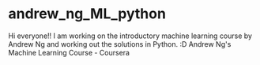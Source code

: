 # andrew_ng_ML_python
Hi everyone!! 
I am working on the introductory machine learning course by  Andrew Ng and working out the solutions in Python. :D 
Andrew Ng's Machine Learning Course - Coursera 
